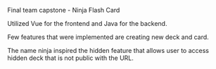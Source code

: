 Final team capstone - Ninja Flash Card

Utilized Vue for the frontend and Java for the backend.

Few features that were implemented are creating new deck and card.

The name ninja inspired the hidden feature that allows user to access hidden deck that is not public with the URL. 
